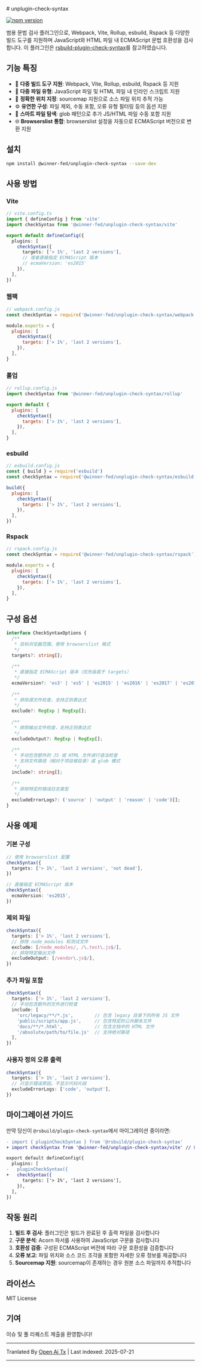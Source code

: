 <translate-content># unplugin-check-syntax

[![npm version](https://badge.fury.io/js/@winner-fed%2Funplugin-check-syntax.svg)](https://badge.fury.io/js/@winner-fed%2Funplugin-check-syntax)

범용 문법 검사 플러그인으로, Webpack, Vite, Rollup, esbuild, Rspack 등 다양한 빌드 도구를 지원하며 JavaScript와 HTML 파일 내 ECMAScript 문법 호환성을 검사합니다. 이 플러그인은 [rsbuild-plugin-check-syntax](https://github.com/rspack-contrib/rsbuild-plugin-check-syntax)를 참고하였습니다.

## 기능 특징

- 🔧 **다중 빌드 도구 지원**: Webpack, Vite, Rollup, esbuild, Rspack 등 지원
- 📝 **다중 파일 유형**: JavaScript 파일 및 HTML 파일 내 인라인 스크립트 지원
- 🎯 **정확한 위치 지정**: sourcemap 지원으로 소스 파일 위치 추적 가능
- ⚙️ **유연한 구성**: 파일 제외, 수동 포함, 오류 유형 필터링 등의 옵션 지원
- 📁 **스마트 파일 탐색**: glob 패턴으로 추가 JS/HTML 파일 수동 포함 지원
- 🌐 **Browserslist 통합**: browserslist 설정을 자동으로 ECMAScript 버전으로 변환 지원

## 설치

```bash
npm install @winner-fed/unplugin-check-syntax --save-dev
```
## 사용 방법

### Vite


```ts
// vite.config.ts
import { defineConfig } from 'vite'
import checkSyntax from '@winner-fed/unplugin-check-syntax/vite'

export default defineConfig({
  plugins: [
    checkSyntax({
      targets: ['> 1%', 'last 2 versions'],
      // 或者直接指定 ECMAScript 版本
      // ecmaVersion: 'es2015'
    }),
  ],
})
```
### 웹팩


```js
// webpack.config.js
const checkSyntax = require('@winner-fed/unplugin-check-syntax/webpack')

module.exports = {
  plugins: [
    checkSyntax({
      targets: ['> 1%', 'last 2 versions'],
    }),
  ],
}
```
### 롤업


```js
// rollup.config.js
import checkSyntax from '@winner-fed/unplugin-check-syntax/rollup'

export default {
  plugins: [
    checkSyntax({
      targets: ['> 1%', 'last 2 versions'],
    }),
  ],
}
```
### esbuild


```js
// esbuild.config.js
const { build } = require('esbuild')
const checkSyntax = require('@winner-fed/unplugin-check-syntax/esbuild')

build({
  plugins: [
    checkSyntax({
      targets: ['> 1%', 'last 2 versions'],
    }),
  ],
})
```
### Rspack


```js
// rspack.config.js
const checkSyntax = require('@winner-fed/unplugin-check-syntax/rspack')

module.exports = {
  plugins: [
    checkSyntax({
      targets: ['> 1%', 'last 2 versions'],
    }),
  ],
}
```
## 구성 옵션


```ts
interface CheckSyntaxOptions {
  /**
   * 目标浏览器范围，使用 browserslist 格式
   */
  targets?: string[];
  
  /**
   * 直接指定 ECMAScript 版本（优先级高于 targets）
   */
  ecmaVersion?: 'es3' | 'es5' | 'es2015' | 'es2016' | 'es2017' | 'es2018' | 'es2019' | 'es2020' | 'es2021' | 'es2022' | 'latest';
  
  /**
   * 排除源文件检查，支持正则表达式
   */
  exclude?: RegExp | RegExp[];
  
  /**
   * 排除输出文件检查，支持正则表达式  
   */
  excludeOutput?: RegExp | RegExp[];
  
  /**
   * 手动包含额外的 JS 或 HTML 文件进行语法检查
   * 支持文件路径（相对于项目根目录）或 glob 模式
   */
  include?: string[];
  
  /**
   * 排除特定的错误日志类型
   */
  excludeErrorLogs?: ('source' | 'output' | 'reason' | 'code')[];
}
```
## 사용 예제

### 기본 구성


```ts
// 使用 browserslist 配置
checkSyntax({
  targets: ['> 1%', 'last 2 versions', 'not dead'],
})

// 直接指定 ECMAScript 版本
checkSyntax({
  ecmaVersion: 'es2015',
})
```
### 제외 파일


```ts
checkSyntax({
  targets: ['> 1%', 'last 2 versions'],
  // 排除 node_modules 和测试文件
  exclude: [/node_modules/, /\.test\.js$/],
  // 排除特定输出文件
  excludeOutput: [/vendor\.js$/],
})
```
### 추가 파일 포함


```ts
checkSyntax({
  targets: ['> 1%', 'last 2 versions'],
  // 手动包含额外的文件进行检查
  include: [
    'src/legacy/**/*.js',        // 包含 legacy 目录下的所有 JS 文件
    'public/scripts/app.js',     // 包含特定的公共脚本文件
    'docs/**/*.html',            // 包含文档中的 HTML 文件
    '/absolute/path/to/file.js'  // 支持绝对路径
  ],
})
```
### 사용자 정의 오류 출력


```ts
checkSyntax({
  targets: ['> 1%', 'last 2 versions'],
  // 只显示错误原因，不显示代码片段
  excludeErrorLogs: ['code', 'output'],
})
```
## 마이그레이션 가이드

만약 당신이 `@rsbuild/plugin-check-syntax`에서 마이그레이션 중이라면:


```diff
- import { pluginCheckSyntax } from '@rsbuild/plugin-check-syntax'
+ import checkSyntax from '@winner-fed/unplugin-check-syntax/vite' // 或其他构建工具

export default defineConfig({
  plugins: [
-   pluginCheckSyntax({
+   checkSyntax({
      targets: ['> 1%', 'last 2 versions'],
    }),
  ],
})
```
## 작동 원리

1. **빌드 후 검사**: 플러그인은 빌드가 완료된 후 출력 파일을 검사합니다  
2. **구문 분석**: Acorn 파서를 사용하여 JavaScript 구문을 검사합니다  
3. **호환성 검증**: 구성된 ECMAScript 버전에 따라 구문 호환성을 검증합니다  
4. **오류 보고**: 파일 위치와 소스 코드 조각을 포함한 자세한 오류 정보를 제공합니다  
5. **Sourcemap 지원**: sourcemap이 존재하는 경우 원본 소스 파일까지 추적합니다  

## 라이선스

MIT License

## 기여

이슈 및 풀 리퀘스트 제출을 환영합니다!



---

Tranlated By [Open Ai Tx](https://github.com/OpenAiTx/OpenAiTx) | Last indexed: 2025-07-21

---